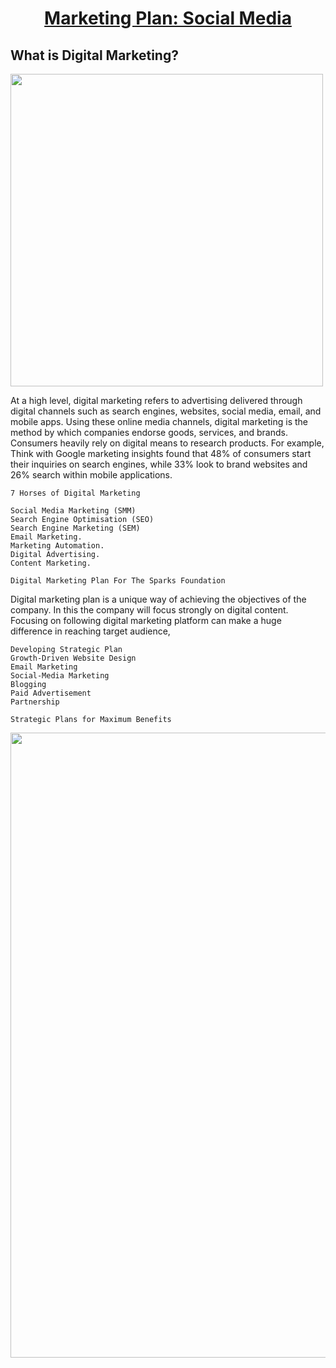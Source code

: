 </div><h1 align="center"><a href="https://eagleanurag.blogspot.com/p/marketing-plan-for-sparks-foundation.html" target="_blank"> Marketing Plan: Social Media</a></h1></div>


## What is Digital Marketing?

<a >
  <img align="center" width="500px" src="https://miro.medium.com/max/4849/0*zEXQmORu8B9PsxmW" />
</a>

At a high level, digital marketing refers to advertising delivered through digital channels such as search engines, websites, social media, email, and mobile apps. Using these online media channels, digital marketing is the method by which companies endorse goods, services, and brands. Consumers heavily rely on digital means to research products. For example, Think with Google marketing insights found that 48% of consumers start their inquiries on search engines, while 33% look to brand websites and 26% search within mobile applications.

    7 Horses of Digital Marketing

    Social Media Marketing (SMM)
    Search Engine Optimisation (SEO)
    Search Engine Marketing (SEM)
    Email Marketing.
    Marketing Automation.
    Digital Advertising.
    Content Marketing.

    Digital Marketing Plan For The Sparks Foundation

Digital marketing plan is a unique way of achieving the objectives of the company. In this the company will focus strongly on digital content. Focusing on following digital marketing platform can make a huge difference in reaching target audience,

    Developing Strategic Plan
    Growth-Driven Website Design
    Email Marketing
    Social-Media Marketing
    Blogging
    Paid Advertisement
    Partnership

    Strategic Plans for Maximum Benefits

<a >
  <img align="center" width="1000px" src="https://user-images.githubusercontent.com/22770735/105096365-f5499300-5acc-11eb-973a-af88cd9269fd.gif" />
</a>
